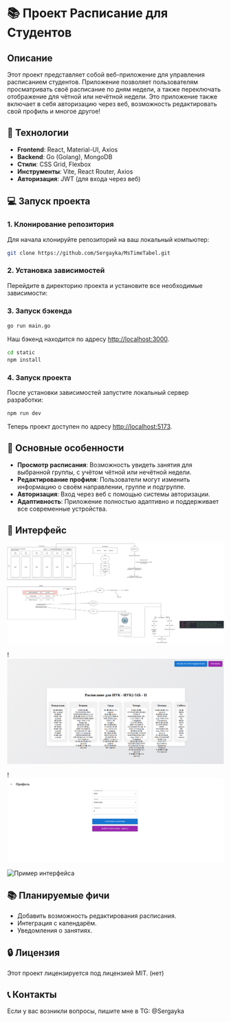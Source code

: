 
# 📚 **Проект Расписание для Студентов**

## Описание
Этот проект представляет собой веб-приложение для управления расписанием студентов. Приложение позволяет пользователям просматривать своё расписание по дням недели, а также переключать отображение для чётной или нечётной недели. Это приложение также включает в себя авторизацию через веб, возможность редактировать свой профиль и многое другое!

## 🔧 **Технологии**
- **Frontend**: React, Material-UI, Axios
- **Backend**: Go (Golang), MongoDB
- **Стили**: CSS Grid, Flexbox
- **Инструменты**: Vite, React Router, Axios
- **Авторизация**: JWT (для входа через веб)

## 💻 **Запуск проекта**

### 1. Клонирование репозитория
Для начала клонируйте репозиторий на ваш локальный компьютер:

```bash
git clone https://github.com/Sergayka/MsTimeTabel.git
```

### 2. Установка зависимостей
Перейдите в директорию проекта и установите все необходимые зависимости:

### 3. Запуск бэкенда

```bash
go run main.go
```
Наш бэкенд находится по адресу [http://localhost:3000](http://localhost:3000).

```bash
cd static
npm install
```

### 4. Запуск проекта
После установки зависимостей запустите локальный сервер разработки:

```bash
npm run dev
```

Теперь проект доступен по адресу [http://localhost:5173](http://localhost:5173).


## 🚀 **Основные особенности**
- **Просмотр расписания**: Возможность увидеть занятия для выбранной группы, с учётом чётной или нечётной недели.
- **Редактирование профиля**: Пользователи могут изменить информацию о своём направлении, группе и подгруппе.
- **Авторизация**: Вход через веб с помощью системы авторизации.
- **Адаптивность**: Приложение полностью адаптивно и поддерживает все современные устройства.

## 📸 **Интерфейс**
![mstimetable.jpg](mstimetable.jpg)

!![mainMenu.png](mainMenu.png)

!![profile.png](profile.png)

![Пример интерфейса](ссылка_на_изображение)

## 📚 **Планируемые фичи**
- Добавить возможность редактирования расписания.
- Интеграция с календарём.
- Уведомления о занятиях.

## 🔒 **Лицензия**
Этот проект лицензируется под лицензией MIT. (нет)

## 📞 **Контакты**
Если у вас возникли вопросы, пишите мне в TG: @Sergayka